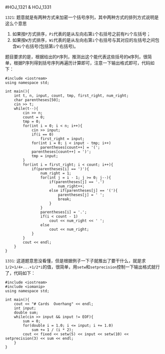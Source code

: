 #HOJ_1321 & HOJ_1331  

```1321```: 题意就是有两种方式来加密一个括号序列，其中两种方式的排列方式说明是这么个意思

1. 如果按```P```方式排序，```Pi```代表的是从左向右第```i```个右括号之前有```Pi```个左括号；
2. 如果按```W```方式排序，```Wi```代表的是从左向右第```i```个右括号与其对应的左括号之间包含```Wi```个右括号(包括第```i```个右括号)。  

题目要求的是，根据给出的```P```序列，推测出这个能代表这些括号的```W```序列，很简单，根据P序列得到括号序列再遍历计算即可，注意一下输出格式即可，代码如下：  

	#include <iostream>
	using namespace std;

	int main(){
    	int t, n, input, count, tmp, first_right, num_right;
    	char parentheses[50];
    	cin >> t;
    	while(t--){
        	cin >> n;
        	count = 0;
        	tmp = 0;
        	for(int i = 0; i < n; i++){
            	cin >> input;
            	if(i == 0) 
            		first_right = input;
            	for(int i = 0; i < input - tmp; i++)
                	parentheses[count++] = '(';
            	parentheses[count++] = ')';
            	tmp = input;
        	}
        	for(int i = first_right; i < count; i++){
            	if(parentheses[i] == ')'){
                	num_right = 1;
                	for(int j = i - 1; j >= 0; j--){
                    	if(parentheses[j] == '.')
                        	num_right++;
                    	else if(parentheses[j] == '('){
                        	parentheses[j] = ' ';
                        	break;
                    	}
                	}
                	parentheses[i] = '.';
                	if(i < count - 1)
                    	cout << num_right << ' ';
                	else
                    	cout << num_right;
            	}
        	}
        	cout << endl;
    	}
	}
  
```1331```: 这道题意思没看懂，但是根据例子一下子就推出了要干什么，就是求```1/2+1/4+...+1/2*i```的值，很简单，用```setw```和```setprecision```控制一下输出格式就行了，代码如下：  

	#include <iostream>
	#include <iomanip>
	using namespace std;

	int main(){
    	cout << "# Cards  Overhang" << endl;
    	int input;
   		double sum;
    	while(cin >> input && input != EOF){
        	sum = 0;
        	for(double i = 1.0; i <= input; i += 1.0)
            	sum += 1 / (i * 2);
        	cout << fixed << setw(5) << input << setw(10) << setprecision(3) << sum << endl;
    	}
	}
